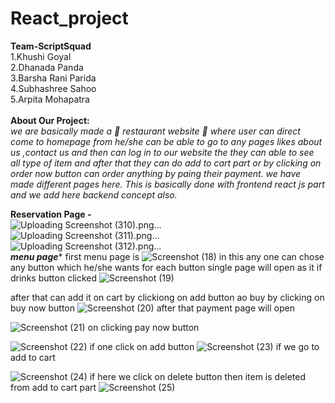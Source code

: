 # React_project
**Team-ScriptSquad**<br>
1.Khushi Goyal<br>
2.Dhanada Panda<br>
3.Barsha Rani Parida<br>
4.Subhashree Sahoo<br>
5.Arpita Mohapatra<br><br>
**About Our Project:**<br>
*we are basically made a :fork_and_knife: restaurant website :hamburger: where user can direct come to homepage from he/she can be able to go to any pages likes about us ,contact us and then can log in to our website the they can able to see all type of item and after that they can do add to cart part or by clicking on order now button can order anything by paing their payment. we have made different pages here. This is basically done with frontend react js part and we add here backend concept also.*

**Reservation Page -**<br>
![Uploading Screenshot (310).png…]()<br>
![Uploading Screenshot (311).png…]()<br>
![Uploading Screenshot (312).png…]()<br>
*******menu page********
first menu page is
![Screenshot (18)](https://github.com/khushigyl/React_project/assets/130206432/886cbcf4-c6a0-46c2-9804-04f9ffabed6e)
in this any one can chose any button which he/she wants
for each button single page will open as it
if drinks button clicked
![Screenshot (19)](https://github.com/khushigyl/React_project/assets/130206432/984ec71e-cbc0-4d4c-ae92-808754ce4c0d)

after that can add it on cart by clickiong on add button ao buy by clicking on buy now button
![Screenshot (20)](https://github.com/khushigyl/React_project/assets/130206432/f3c865a8-5ce4-4e25-b2ab-42bdf8340ba9)
after that payment page will open



![Screenshot (21)](https://github.com/khushigyl/React_project/assets/130206432/27d3236a-624d-44e2-b507-fd417bc66483)
on clicking pay now button


![Screenshot (22)](https://github.com/khushigyl/React_project/assets/130206432/a487270f-b47b-4beb-a2a6-74aa33f616aa)
if one click on add button
![Screenshot (23)](https://github.com/khushigyl/React_project/assets/130206432/4c941567-de30-4bd2-b7c8-b3440a7455fb)
if we go to add to cart

![Screenshot (24)](https://github.com/khushigyl/React_project/assets/130206432/9b0aede1-9ff2-475c-a9cd-df0c0ae951a4)
if here we click on delete button then item is deleted from add to cart part
![Screenshot (25)](https://github.com/khushigyl/React_project/assets/130206432/cf629c28-8806-4b9b-952d-763221cb6379)









